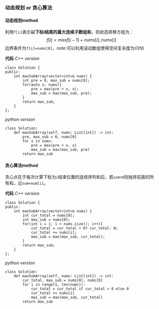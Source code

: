 ### 动态规划 or 贪心算法

#### 动态规划method
利用`f[i]`表示**以下标i结尾的最大连续子数组和**，则状态转移方程为：
$$f[i]=max{f[i-1]+nums[i],nums[i]}$$
边界条件为`f[i]=nums[0]`，*note*:可以利用滚动数组使得空间复杂度为$O(N)$

**代码**
*C++ version*
```
class Solution {
public:
    int maxSubArray(vector<int>& nums) {
        int pre = 0, max_sub = nums[0];
        for(auto x: nums){
            pre = max(pre + x, x);
            max_sub = max(max_sub, pre);
        }
        return max_sub;
    }
};
```
*python version*
```
class Solution:
    def maxSubArray(self, nums: List[int]) -> int:
        pre, max_sub = 0, nums[0]
        for x in nums:
            pre = max(pre + x, x)
            max_sub = max(max_sub, pre)
        return max_sub
```

#### 贪心算法method
贪心点在于每次计算下标为`i`结束位置的连续序列和后，若`sum<0`则抛弃前面的所有和，记`sum=num[i]`。

**代码**
*C++ version*
```
class Solution {
public:
    int maxSubArray(vector<int>& nums) {
        int cur_total = nums[0];
        int max_sub = nums[0];
        for(int i = 1; i < nums.size(); i++){
            cur_total = cur_total > 0? cur_total: 0;
            cur_total += nums[i];
            max_sub = max(max_sub, cur_total);
        }
        return max_sub;
    }
};
```
*python version*
```
class Solution:
    def maxSubArray(self, nums: List[int]) -> int:
        cur_total, max_sub = nums[0], nums[0]
        for i in range(1, len(nums)):
            cur_total = cur_total if cur_total > 0 else 0
            cur_total += nums[i]
            max_sub = max(max_sub, cur_total)
        return max_sub
```